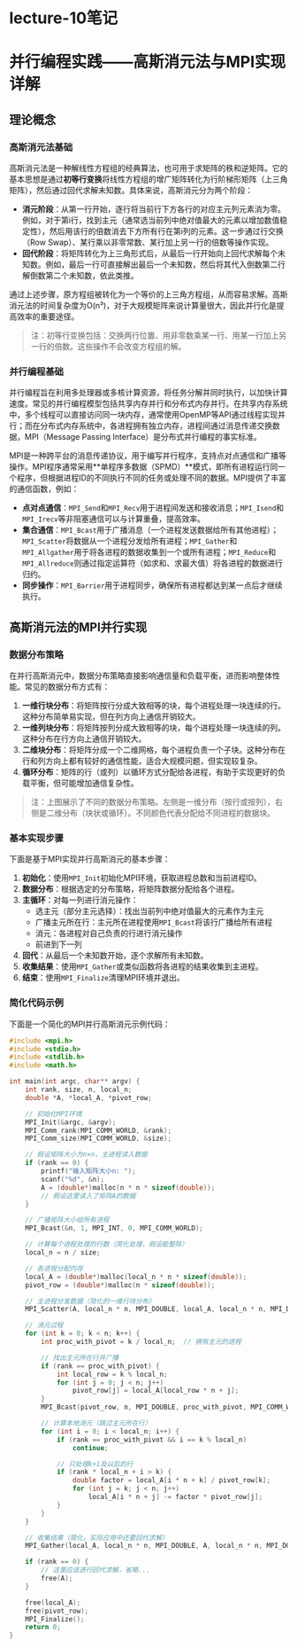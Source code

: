# lecture-10笔记

# 并行编程实践——高斯消元法与MPI实现详解

## 理论概念

### 高斯消元法基础

高斯消元法是一种解线性方程组的经典算法，也可用于求矩阵的秩和逆矩阵。它的基本思想是通过**初等行变换**将线性方程组的增广矩阵转化为行阶梯形矩阵（上三角矩阵），然后通过回代求解未知数。具体来说，高斯消元分为两个阶段：

- **消元阶段**：从第一行开始，逐行将当前行下方各行的对应主元列元素消为零。例如，对于第i行，找到主元（通常选当前列中绝对值最大的元素以增加数值稳定性），然后用该行的倍数消去下方所有行在第i列的元素。这一步通过行交换（Row Swap）、某行乘以非零常数、某行加上另一行的倍数等操作实现。
- **回代阶段**：将矩阵转化为上三角形式后，从最后一行开始向上回代求解每个未知数。例如，最后一行可直接解出最后一个未知数，然后将其代入倒数第二行解倒数第二个未知数，依此类推。

通过上述步骤，原方程组被转化为一个等价的上三角方程组，从而容易求解。高斯消元法的时间复杂度为O(n³)，对于大规模矩阵来说计算量很大，因此并行化是提高效率的重要途径。

> 注：初等行变换包括：交换两行位置、用非零数乘某一行、用某一行加上另一行的倍数。这些操作不会改变方程组的解。
> 

### 并行编程基础

并行编程旨在利用多处理器或多核计算资源，将任务分解并同时执行，以加快计算速度。常见的并行编程模型包括共享内存并行和分布式内存并行。在共享内存系统中，多个线程可以直接访问同一块内存，通常使用OpenMP等API通过线程实现并行；而在分布式内存系统中，各进程拥有独立内存，进程间通过消息传递交换数据，MPI（Message Passing Interface）是分布式并行编程的事实标准。

MPI是一种跨平台的消息传递协议，用于编写并行程序，支持点对点通信和广播等操作。MPI程序通常采用**单程序多数据（SPMD）**模式，即所有进程运行同一个程序，但根据进程ID的不同执行不同的任务或处理不同的数据。MPI提供了丰富的通信函数，例如：

- **点对点通信**：`MPI_Send`和`MPI_Recv`用于进程间发送和接收消息；`MPI_Isend`和`MPI_Irecv`等非阻塞通信可以与计算重叠，提高效率。
- **集合通信**：`MPI_Bcast`用于广播消息（一个进程发送数据给所有其他进程）；`MPI_Scatter`将数据从一个进程分发给所有进程；`MPI_Gather`和`MPI_Allgather`用于将各进程的数据收集到一个或所有进程；`MPI_Reduce`和`MPI_Allreduce`则通过指定运算符（如求和、求最大值）将各进程的数据进行归约。
- **同步操作**：`MPI_Barrier`用于进程同步，确保所有进程都达到某一点后才继续执行。

## 高斯消元法的MPI并行实现

### 数据分布策略

在并行高斯消元中，数据分布策略直接影响通信量和负载平衡，进而影响整体性能。常见的数据分布方式有：

1. **一维行块分布**：将矩阵按行分成大致相等的块，每个进程处理一块连续的行。这种分布简单易实现，但在列方向上通信开销较大。
2. **一维列块分布**：将矩阵按列分成大致相等的块，每个进程处理一块连续的列。这种分布在行方向上通信开销较大。
3. **二维块分布**：将矩阵分成一个二维网格，每个进程负责一个子块。这种分布在行和列方向上都有较好的通信性能，适合大规模问题，但实现较复杂。
4. **循环分布**：矩阵的行（或列）以循环方式分配给各进程，有助于实现更好的负载平衡，但可能增加通信复杂性。

> 注：上图展示了不同的数据分布策略。左侧是一维分布（按行或按列），右侧是二维分布（块状或循环）。不同颜色代表分配给不同进程的数据块。
> 

### 基本实现步骤

下面是基于MPI实现并行高斯消元的基本步骤：

1. **初始化**：使用`MPI_Init`初始化MPI环境，获取进程总数和当前进程ID。
2. **数据分布**：根据选定的分布策略，将矩阵数据分配给各个进程。
3. **主循环**：对每一列进行消元操作：
    - 选主元（部分主元选择）：找出当前列中绝对值最大的元素作为主元
    - 广播主元所在行：主元所在进程使用`MPI_Bcast`将该行广播给所有进程
    - 消元：各进程对自己负责的行进行消元操作
    - 前进到下一列
4. **回代**：从最后一个未知数开始，逐个求解所有未知数。
5. **收集结果**：使用`MPI_Gather`或类似函数将各进程的结果收集到主进程。
6. **结束**：使用`MPI_Finalize`清理MPI环境并退出。

### 简化代码示例

下面是一个简化的MPI并行高斯消元示例代码：

```c
#include <mpi.h>
#include <stdio.h>
#include <stdlib.h>
#include <math.h>

int main(int argc, char** argv) {
    int rank, size, n, local_n;
    double *A, *local_A, *pivot_row;

    // 初始化MPI环境
    MPI_Init(&argc, &argv);
    MPI_Comm_rank(MPI_COMM_WORLD, &rank);
    MPI_Comm_size(MPI_COMM_WORLD, &size);

    // 假设矩阵大小为n×n，主进程读入数据
    if (rank == 0) {
        printf("输入矩阵大小n: ");
        scanf("%d", &n);
        A = (double*)malloc(n * n * sizeof(double));
        // 假设这里读入了矩阵A的数据
    }

    // 广播矩阵大小给所有进程
    MPI_Bcast(&n, 1, MPI_INT, 0, MPI_COMM_WORLD);

    // 计算每个进程处理的行数（简化处理，假设能整除）
    local_n = n / size;

    // 各进程分配内存
    local_A = (double*)malloc(local_n * n * sizeof(double));
    pivot_row = (double*)malloc(n * sizeof(double));

    // 主进程分发数据（简化的一维行块分布）
    MPI_Scatter(A, local_n * n, MPI_DOUBLE, local_A, local_n * n, MPI_DOUBLE, 0, MPI_COMM_WORLD);

    // 消元过程
    for (int k = 0; k < n; k++) {
        int proc_with_pivot = k / local_n;  // 拥有主元的进程

        // 找出主元所在行并广播
        if (rank == proc_with_pivot) {
            int local_row = k % local_n;
            for (int j = 0; j < n; j++)
                pivot_row[j] = local_A[local_row * n + j];
        }
        MPI_Bcast(pivot_row, n, MPI_DOUBLE, proc_with_pivot, MPI_COMM_WORLD);

        // 计算本地消元（跳过主元所在行）
        for (int i = 0; i < local_n; i++) {
            if (rank == proc_with_pivot && i == k % local_n)
                continue;

            // 只处理k+1及以后的行
            if (rank * local_n + i > k) {
                double factor = local_A[i * n + k] / pivot_row[k];
                for (int j = k; j < n; j++)
                    local_A[i * n + j] -= factor * pivot_row[j];
            }
        }
    }

    // 收集结果（简化，实际应用中还要回代求解）
    MPI_Gather(local_A, local_n * n, MPI_DOUBLE, A, local_n * n, MPI_DOUBLE, 0, MPI_COMM_WORLD);

    if (rank == 0) {
        // 这里应该进行回代求解，省略...
        free(A);
    }

    free(local_A);
    free(pivot_row);
    MPI_Finalize();
    return 0;
}
```